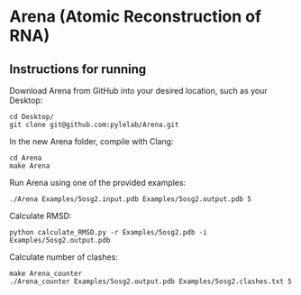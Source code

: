 # Arena (Atomic Reconstruction of RNA)

## Instructions for running

Download Arena from GitHub into your desired location, such as your Desktop:
```
cd Desktop/
git clone git@github.com:pylelab/Arena.git
```

In the new Arena folder, compile with Clang:
```
cd Arena
make Arena
```

Run Arena using one of the provided examples:
```
./Arena Examples/5osg2.input.pdb Examples/5osg2.output.pdb 5
```

Calculate RMSD:
```
python calculate_RMSD.py -r Examples/5osg2.pdb -i Examples/5osg2.output.pdb
```

Calculate number of clashes:
```
make Arena_counter
./Arena_counter Examples/5osg2.output.pdb Examples/5osg2.clashes.txt 5
```
